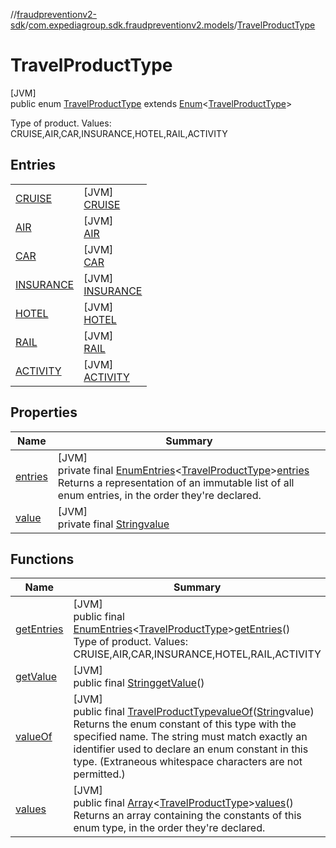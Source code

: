 //[fraudpreventionv2-sdk](../../../index.md)/[com.expediagroup.sdk.fraudpreventionv2.models](../index.md)/[TravelProductType](index.md)

# TravelProductType

[JVM]\
public enum [TravelProductType](index.md) extends [Enum](https://docs.oracle.com/javase/8/docs/api/java/lang/Enum.html)&lt;[TravelProductType](index.md)&gt;

Type of product. Values: CRUISE,AIR,CAR,INSURANCE,HOTEL,RAIL,ACTIVITY

## Entries

| | |
|---|---|
| [CRUISE](-c-r-u-i-s-e/index.md) | [JVM]<br>[CRUISE](-c-r-u-i-s-e/index.md) |
| [AIR](-a-i-r/index.md) | [JVM]<br>[AIR](-a-i-r/index.md) |
| [CAR](-c-a-r/index.md) | [JVM]<br>[CAR](-c-a-r/index.md) |
| [INSURANCE](-i-n-s-u-r-a-n-c-e/index.md) | [JVM]<br>[INSURANCE](-i-n-s-u-r-a-n-c-e/index.md) |
| [HOTEL](-h-o-t-e-l/index.md) | [JVM]<br>[HOTEL](-h-o-t-e-l/index.md) |
| [RAIL](-r-a-i-l/index.md) | [JVM]<br>[RAIL](-r-a-i-l/index.md) |
| [ACTIVITY](-a-c-t-i-v-i-t-y/index.md) | [JVM]<br>[ACTIVITY](-a-c-t-i-v-i-t-y/index.md) |

## Properties

| Name | Summary |
|---|---|
| [entries](index.md#-1837242742%2FProperties%2F-173342751) | [JVM]<br>private final [EnumEntries](https://kotlinlang.org/api/latest/jvm/stdlib/kotlin.enums/-enum-entries/index.html)&lt;[TravelProductType](index.md)&gt;[entries](index.md#-1837242742%2FProperties%2F-173342751)<br>Returns a representation of an immutable list of all enum entries, in the order they're declared. |
| [value](index.md#-41477111%2FProperties%2F-173342751) | [JVM]<br>private final [String](https://docs.oracle.com/javase/8/docs/api/java/lang/String.html)[value](index.md#-41477111%2FProperties%2F-173342751) |

## Functions

| Name | Summary |
|---|---|
| [getEntries](get-entries.md) | [JVM]<br>public final [EnumEntries](https://kotlinlang.org/api/latest/jvm/stdlib/kotlin.enums/-enum-entries/index.html)&lt;[TravelProductType](index.md)&gt;[getEntries](get-entries.md)()<br>Type of product. Values: CRUISE,AIR,CAR,INSURANCE,HOTEL,RAIL,ACTIVITY |
| [getValue](get-value.md) | [JVM]<br>public final [String](https://docs.oracle.com/javase/8/docs/api/java/lang/String.html)[getValue](get-value.md)() |
| [valueOf](value-of.md) | [JVM]<br>public final [TravelProductType](index.md)[valueOf](value-of.md)([String](https://docs.oracle.com/javase/8/docs/api/java/lang/String.html)value)<br>Returns the enum constant of this type with the specified name. The string must match exactly an identifier used to declare an enum constant in this type. (Extraneous whitespace characters are not permitted.) |
| [values](values.md) | [JVM]<br>public final [Array](https://kotlinlang.org/api/latest/jvm/stdlib/kotlin/-array/index.html)&lt;[TravelProductType](index.md)&gt;[values](values.md)()<br>Returns an array containing the constants of this enum type, in the order they're declared. |
